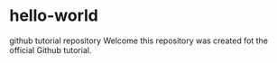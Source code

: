 # hello-world
github tutorial repository
Welcome
this repository was created fot the official Github tutorial.
